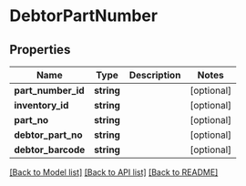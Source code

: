 # DebtorPartNumber

## Properties
Name | Type | Description | Notes
------------ | ------------- | ------------- | -------------
**part_number_id** | **string** |  | [optional] 
**inventory_id** | **string** |  | [optional] 
**part_no** | **string** |  | [optional] 
**debtor_part_no** | **string** |  | [optional] 
**debtor_barcode** | **string** |  | [optional] 

[[Back to Model list]](../README.md#documentation-for-models) [[Back to API list]](../README.md#documentation-for-api-endpoints) [[Back to README]](../README.md)


